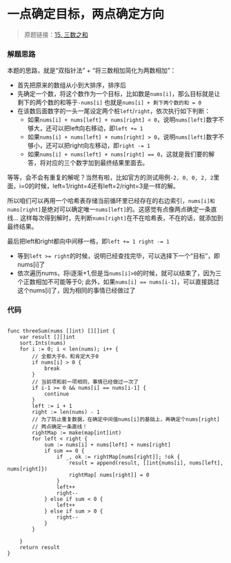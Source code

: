 # 一点确定目标，两点确定方向
> 原题链接：[15. 三数之和](https://leetcode-cn.com/problems/3sum/)

### 解题思路
本题的思路，就是“双指针法” + “将三数相加简化为两数相加”：
* 首先把原来的数组从小到大排序，排序后
* 先确定一个数，将这个数作为一个目标，比如数是``nums[i]``，那么目标就是让剩下的两个数的和等于``-nums[i]``
也就是``nums[i] + 剩下两个数的和 = 0``
* 在该数后面数字的一头一尾设定两个桩``left``/``right``，依次执行如下判断：
	* 如果``nums[i] + nums[left] + nums[right] < 0``，说明``nums[left]``数字不够大，还可以把left向右移动，即``left += 1``
	* 如果``nums[i] + nums[left] + nums[right] > 0``，说明``nums[left]``数字不够小，还可以把right向左移动，即``right -= 1``
	* 如果``nums[i] + nums[left] + nums[right] == 0``，这就是我们要的解答，将对应的三个数字加到最终结果里面去。
	
等等，会不会有重复的解呢？当然有啦，比如官方的测试用例``-2, 0, 0, 2, 2``里面，i=0的时候，left=1/right=4还有left=2/right=3是一样的解。

所以咱们可以再用一个哈希表存储当前循环里已经存在的右边索引，``nums[i]和nums[right]``是绝对可以确定唯一``nums[left]``的。这感觉有点像两点确定一条直线...
这样每次得到解时，先判断``nums[right]``在不在哈希表，不在的话，就添加到最终结果。

最后把left和right都向中间移一格，即``left += 1 right -= 1``

* 等到``left >= right``的时候，说明已经查找完毕，可以选择下一个“目标”，即nums[i]了
* 依次遍历nums，将i逐渐+1,但是当``nums[i]>0``的时候，就可以结束了，因为三个正数相加不可能等于0;
此外，如果``nums[i] == nums[i-1]``，可以直接跳过这个nums[i]了，因为相同的事情已经做过了

### 代码

```golang

func threeSum(nums []int) [][]int {
	var result [][]int
	sort.Ints(nums)
	for i := 0; i < len(nums); i++ {
		// 全都大于0，和肯定大于0
		if nums[i] > 0 {
			break
		}
		// 当前项和前一项相同，事情已经做过一次了
		if i-1 >= 0 && nums[i] == nums[i-1] {
			continue
		}
		left := i + 1
		right := len(nums) - 1
		// 为了防止重复数据，在确定中间值nums[i]的基础上，再确定个nums[right]
		// 两点确定一条直线！
		rightMap := make(map[int]int)
		for left < right {
			sum := nums[i] + nums[left] + nums[right]
			if sum == 0 {
				if _, ok := rightMap[nums[right]]; !ok {
					result = append(result, []int{nums[i], nums[left], nums[right]})
					rightMap[ nums[right]] = 0
				}
				left++
				right--
			} else if sum < 0 {
				left++
			} else if sum > 0 {
				right--
			}
		}

	}
	return result
}

```
